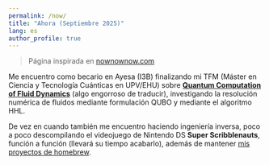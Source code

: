```yaml
---
permalink: /now/
title: "Ahora (Septiembre 2025)"
lang: es
author_profile: true
---
```


> Página inspirada en [nownownow.com](https://nownownow.com/about)

Me encuentro como becario en Ayesa (I3B) finalizando mi TFM (Máster en Ciencia y Tecnología Cuánticas en UPV/EHU) sobre [**Quantum Computation of Fluid Dynamics**](https://github.com/XabiF/tfm-qcfd-qubo-hhl) (algo engorroso de traducir), investigando la resolución numérica de fluidos mediante formulación QUBO y mediante el algoritmo HHL.

De vez en cuando también me encuentro haciendo ingeniería inversa, poco a poco descompilando el videojuego de Nintendo DS **Super Scribblenauts**, función a función (llevará su tiempo acabarlo), además de mantener [mis proyectos de homebrew](/other).
